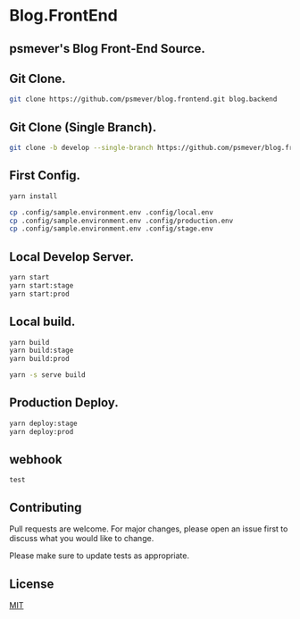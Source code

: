 # Blog.FrontEnd

## psmever's Blog Front-End Source.


## Git Clone.

```bash
git clone https://github.com/psmever/blog.frontend.git blog.backend
```

## Git Clone (Single Branch).

```bash
git clone -b develop --single-branch https://github.com/psmever/blog.frontend.git
```

## First Config.
```bash
yarn install

cp .config/sample.environment.env .config/local.env
cp .config/sample.environment.env .config/production.env
cp .config/sample.environment.env .config/stage.env
```

## Local Develop Server.
```bash
yarn start
yarn start:stage
yarn start:prod
```

## Local build.
```bash
yarn build
yarn build:stage
yarn build:prod

yarn -s serve build
```


## Production Deploy.
```bash
yarn deploy:stage
yarn deploy:prod
```

## webhook

```
test
```

## Contributing
Pull requests are welcome. For major changes, please open an issue first to discuss what you would like to change.

Please make sure to update tests as appropriate.

## License
[MIT](https://choosealicense.com/licenses/mit/)
